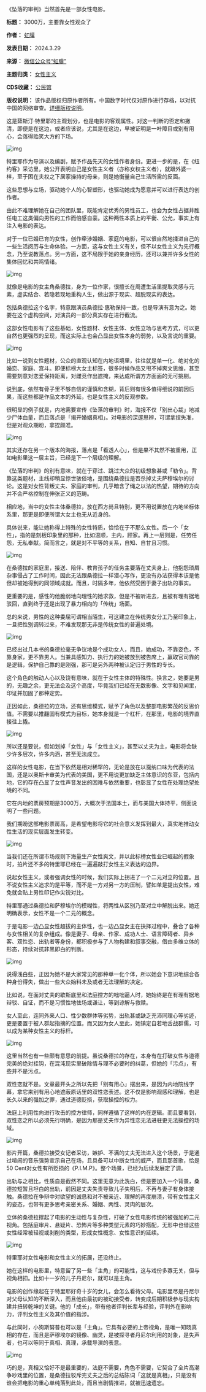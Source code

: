 《坠落的审判》当然首先是一部女性电影。




**标题：** 3000万，主要靠女性观众了  

**作者：** [虹膜](https://chinadigitaltimes.net/space/虹膜)  

**发表日期：** 2024.3.29  

**来源：** [微信公众号“虹膜”](https://web.archive.org/web/20240329211656/https://mp.weixin.qq.com/s/9xcjYX0PSI2A4dLJCucvxg)  

**主题归类：** [女性主义](https://chinadigitaltimes.net/space/女性主义)  

**CDS收藏：** [公民馆](https://chinadigitaltimes.net/space/%E5%85%AC%E6%B0%91%E9%A6%86)  

**版权说明：** 该作品版权归原作者所有。中国数字时代仅对原作进行存档，以对抗中国的网络审查。[详细版权说明](https://chinadigitaltimes.net/chinese/copyright)。


这是茹斯汀·特里耶的主观划分，也是电影的客观属性。对这一判断的否定和撇清，即便是在这边，或者应该说，尤其是在这边，早被证明是一叶障目或别有用心，会落得贻笑大方的下场。


![img](https://chinadigitaltimes.net/chinese/files/2024/03/post-706324-66073087a05c8.png)


特里耶作为导演以及编剧，赋予作品先天的女性作者身份。更进一步的是，在《纽约客》采访里，她公开表明自己是女性主义者（亦称女权主义者），就跟外婆一样，至于困在夫权之下居家操持的母亲，则是她衡量自己生活所需的反面。


这些思想与立场，驱动她个人的心智塑形，也驱动她成为愿意并可以进行表达的创作者。


由此不难理解她在自己的团队里，既能肯定优秀的男性员工，也会为女性占据并胜任电工这类偏向男性的工作而倍感自豪。这种两性本质上的平衡、公允，事实上有注入电影的表达。


对于一位已婚已育的女性，创作牵涉婚姻、家庭的电影，可以很自然地揉进自己的一些生活阅历与生命体验。一方面，这与女性主义有关，但不以女性主义为先行概念，乃至说教落点。另一方面，这不局限于她的亲身经历，还可以兼并许多女性的集体回忆和共鸣情绪。


![img](https://chinadigitaltimes.net/chinese/files/2024/03/post-706324-66073087b78e4.)


就像是电影的女主角桑德拉，身为一位作家，很擅长在周遭生活里提取灵感与元素，虚实结合、若隐若现地重构人生，做出源于现实、超脱现实的表达。


包括桑德拉这个名字，特意跟演员桑德拉·惠勒保持一致，也是导演有意为之。她要在这个虚构空间，对演员的一部分真实存在进行截流。


这部女性电影有了这些基础，女性题材、女性主体、女性立场与思考方式，可以更自然也更强烈的呈现，而这实际上也会凸显出女性本身的弱势，以及言说的重要。


![img](https://chinadigitaltimes.net/chinese/files/2024/03/post-706324-66073087ce966.)


比如一说到女性题材，公众的直观认知在内地语境里，往往就是单一化、绝对化的婚恋、家庭、宫斗。即便标榜大女主标签，很多时候作品又甩不掉爽文思维，甚至需要刻意对恋爱保持距离，对雌竞作出遮掩，来达成所谓方方面面的无可挑剔。


说到底，依然有骨子里不够自信的谨慎和含糊，背后则有很多值得细说的前因后果，而这些都是作品文本的外延，也是女性主义的反观参数。


很明显的例子就是，内地需要宣传《坠落的审判》时，海报不仅「别出心裁」地减少尸体血量，而且落点是「揭开婚姻真相」。对电影的深邃思辨，可谓拿捏失准，但是对观众期盼，拿捏颇准。


![img](https://chinadigitaltimes.net/chinese/files/2024/03/post-706324-66073087e9c96.)


其实还存在另一个版本的海报，落点是「看透人心」，但是果不其然不被重用，正如电影里这一层主旨，已经是下一个层级的理解。


《坠落的审判》的别有意味，就在于穿过、跳过大众的初级想象甚或「勒令」。背靠这类题材，主线却稍显惊世骇俗地，是围绕桑德拉是否杀掉丈夫萨穆埃尔的讨论。这是对女性背叛丈夫、家庭的审判，几乎暗含了绳之以法的热望，期待的方向并不会严格控制在伸张正义的范畴。


相应地，当中的女性主体桑德拉，放在西方尚且特别，更不用说置放在内地坐标体系里，那更是即便所谓大女主也无从近身的。


具体说来，能让她称得上特殊的女性特质，恰恰在于不那么女性。后一个「女性」，指的是刻板印象里的那种，比如温顺，主内，顾家。再上一层则是，任劳任怨，无私奉献。简而言之，就是对不平等的关系，自知、自甘且习惯。


![img](https://chinadigitaltimes.net/chinese/files/2024/03/post-706324-660730880e60f.)


在桑德拉的家庭里，接送、陪伴、教育孩子的任务主要落在丈夫身上，他抱怨琐屑杂事侵占了工作时间，因此无法跟桑德拉一样潜心写作，更没有办法获得本该是他但却被她得到的同领域成就。而且，时隔多年，他依然受困于妻子出轨的事实。


更重要的是，感性的他脆弱地向理性的她求救，但是不被听进去，且被有理有据地驳回，直到终于还是出现了暴力相向的「传统」场面。


总的来说，男性的这种委屈可谓相当陌生，可这建立在传统男女分工乃至印象上，一旦把性别调转过来，不难发现那无非是传统女性的普遍处境。


![img](https://chinadigitaltimes.net/chinese/files/2024/03/post-706324-660730882b77b.)


已经出过几本书的桑德拉毫无争议地是个成功女人，而且，她成功，不靠姿色，不靠身家，更不靠男人。当兼具感知力、执行力的她被放到被告席上，赢取官司靠的是逻辑，保护自己靠的是刚强，那可是另外两种被认定归于男性的专长。


这个角色的触动人心以及饶有意味，就在于女性主体的特殊性。换言之，她要是男的，无趣之余，更无法企及这个高度，毕竟我们已经在无数影像、文字和见闻里，印证并加固了那种定势。


正因如此，桑德拉的立场，还有思维模式，赋予了角色以及整部电影繁茂的反思价值。不需要以推翻固有模式为目标，她本身就是一个杠杆，在那里，电影的境界直接往上撬。


![img](https://chinadigitaltimes.net/chinese/files/2024/03/post-706324-6607308846104.)


所以还是要说，假如划掉「女性」与「女性主义」，甚至以丈夫为主，电影将会缺少许多层次，许多内涵，甚至无法成立。


这样的女性电影，在当下依然是相对稀罕的，无论是放在以戛纳口味为代表的法国，还是以奥斯卡审美为代表的美国，更不用说更加缺乏主体意识的东亚，包括内地，它的存在凸显了女性声音发出的困难与依然重要，也彰显了女性在处理绝望处境的不同。


它在内地的票房预期是3000万，大概次于法国本土，而与美国大体持平，侧面说明了一些问题。


我们期盼这部电影票房高，是希望电影将它的社会意义发挥到最大，真实地推动女性生活的现实层面发生转变。


![img](https://chinadigitaltimes.net/chinese/files/2024/03/post-706324-660730886282d.)


当我们还在所谓市场规则下海量生产女性爽文，并以此标榜女性业已崛起的假象时，拍片还不多的特里耶已经在一遍遍敲打女性主义表达的边界。


说起女性主义，或者强调女性的时候，我们实际上拐进了一个二元对立的位置。且不说女性主义追求的是平等，而不是一方对另一方的压制，譬如单是提出女性，难免就会贴上男性印记作尖锐对比。


特里耶通过桑德拉和萨穆埃尔的模糊性，将两性从区别乃至对立中解脱出来。她还明确表示，女性不是一个二元的概念。


于是电影一边凸显女性超拔的主体性，也一边凸显女主在抉择过程中，叠合了各种与女性相关的复杂组成。像是妻子、母亲、作家、成功人士、语言障碍者、异乡客、双性恋、出轨者等身份，都积极参与了人物构建和叙事交融，借由多维立体的形态，持续对抗非黑即白的判断。


![img](https://chinadigitaltimes.net/chinese/files/2024/03/post-706324-66073088809cc.)


说得浅白些，正因为她不是大家常见的那种单一化个体，所以她会下意识地综合各种身份得失，做出一些大众始料未及或者无法理解的决定。


比如说，在面对丈夫的歇斯底里和法庭控方的咄咄逼人时，她始终是在有理有据地辩驳、自证，而不是习惯性地怯场或谦让，等到谅解与救赎。


女人至此，连同外来人口、性少数群体等劣势，出轨甚或缺乏充沛同理心等劣迹，更是要置于被人群起指摘的位置。而又因为女人至此，她镇定自若地舌战群儒，可以成为某种女性主义的标杆。


![img](https://chinadigitaltimes.net/chinese/files/2024/03/post-706324-660730889b89a.)


这里当然也有一些颇有意思的前提。虽说桑德拉的存在，本身有在打破女性与道德完美的绝对挂钩，在混沌现实里破除情与理不必要时的纠葛，但她的「污点」，有些并不是污点。


双性恋就不是。文章最开头之所以先把「别有用心」摆出来，是因为内地院线字幕，拿它来别有用心地遮蔽原话里的双性恋表述。这不仅是影响观感和理解，也是长久以来的强加之罪，通过道德贬损，获取操控的权力。


法庭上利用性向进行攻击的控方律师，同样遵循了这样的内在逻辑。而且要看到，双性恋之所以必须先行明确，是因为那是丈夫作为异性恋无法进驻更无法操控的场域。


![img](https://chinadigitaltimes.net/chinese/files/2024/03/post-706324-66073088b8efc.)


影片开篇，桑德拉接受女记者采访，嫉妒、不满的丈夫无法进入这个场景，于是通过喧闹的音乐强势宣示自己在场，且具备可以中断女性的威严，而且那首歌，恰是50 Cent对女性有所贬损的《P.I.M.P》。整个场景，已经为后续发展定了调。


出轨与之相比，性质自是截然不同。这里无意为此洗白，但是要加入一个背景，桑德拉短暂且坦白的出轨，前因是丈夫失责导致儿子失明后，不再与妻子有身体接触。桑德拉在争辩中对欲望的诚恳和对不被亲近、理解的再度崩溃，带有女性主义的姿态，也带有更多思考亲密关系、婚姻、两性、灵肉的层次。


立体的桑德拉撑起了电影的生动性与复杂性，打破了女性电影传统的被强加的二元视角。包括庭审片、悬疑片、恐怖片等多种类型元素的巧妙搭配，无形中也借这些女性经常被轻视或剥削的类型，形成女性概念、女性意识的延续。


![img](https://chinadigitaltimes.net/chinese/files/2024/03/post-706324-66073088d15ed.)


特里耶对女性电影和女性主义的拓展，还没终止。


她在这样的电影里，特意留了另一些「主角」的可能性，这与戏份多寡无关，但与视角相扣。比如十一岁的儿子丹尼尔，就可以是主角。


电影的创作缘起在于特里耶好奇十岁的女儿，会怎么看待父母。电影里尽是丹尼尔对父母认知的不断深入，而且他由最初的被动接受者，转变成后期积极参与现实构建并扭转乾坤的关键。他的「成长」，带有他者评判长辈与经验，评判外在影响力，评判女性主义及其价值的指涉。


与此同时，小狗斯努普也可以是「主角」。它具有必要的上帝视角，是唯一知晓真相的存在，而且是萨穆埃尔的镜像、幽灵，是被探寻者丹尼尔利用的对象，是失声者，也可以等同于真相、真理，承载导演的表意。


![img](https://chinadigitaltimes.net/chinese/files/2024/03/post-706324-66073089087c1.png)


巧的是，真相又恰好不是最重要的，法庭不需要，角色不需要，它契合了全片高潮争吵戏里的位置，是桑德拉驳斥完丈夫之后的总结陈词「这就是真相」，只是没有谁会把电影的重心单纯落到此处，而且当剧情推进，就被迅速遗忘。

